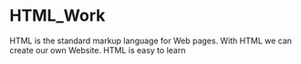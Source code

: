 # HTML_Work

HTML is the standard markup language for Web pages.
With HTML we can create our own Website.
HTML is easy to learn 
